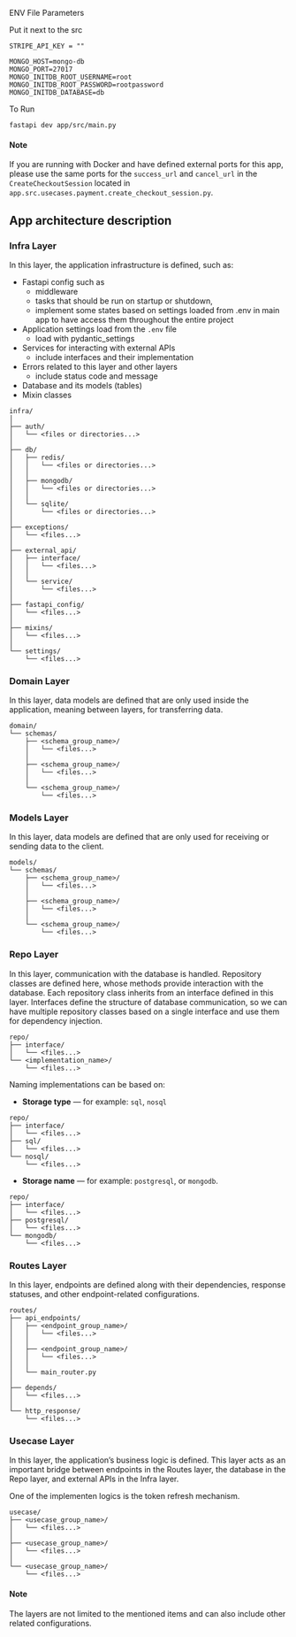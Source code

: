 ENV File Parameters

Put it next to the src

```
STRIPE_API_KEY = ""

MONGO_HOST=mongo-db
MONGO_PORT=27017
MONGO_INITDB_ROOT_USERNAME=root
MONGO_INITDB_ROOT_PASSWORD=rootpassword
MONGO_INITDB_DATABASE=db
```

To Run

```
fastapi dev app/src/main.py
```

#### Note

If you are running with Docker and have defined external ports for this app, please use the same ports for the `success_url` and `cancel_url` in the `CreateCheckoutSession` located in `app.src.usecases.payment.create_checkout_session.py`.

## App architecture description

### Infra Layer

In this layer, the application infrastructure is defined, such as:

- Fastapi config such as
  - middleware
  - tasks that should be run on startup or shutdown,
  - implement some states based on settings loaded from .env in main app to have access them throughout the entire project
- Application settings load from the `.env` file
  - load with pydantic_settings
- Services for interacting with external APIs
  - include interfaces and their implementation
- Errors related to this layer and other layers
  - include status code and message
- Database and its models (tables)
- Mixin classes

```
infra/
│
├── auth/
│   └── <files or directories...>
│
├── db/
│   ├── redis/
│   │   └── <files or directories...>
│   │
│   ├── mongodb/
│   │   └── <files or directories...>
│   │
│   └── sqlite/
│       └── <files or directories...>
│
├── exceptions/
│   └── <files...>
│
├── external_api/
│   ├── interface/
│   │   └── <files...>
│   │
│   └── service/
│       └── <files...>
│
├── fastapi_config/
│   └── <files...>
│
├── mixins/
│   └── <files...>
│
└── settings/
    └── <files...>
```

### Domain Layer

In this layer, data models are defined that are only used inside the application, meaning between layers, for transferring data.

```
domain/
└── schemas/
    ├── <schema_group_name>/
    │   └── <files...>
    │
    ├── <schema_group_name>/
    │   └── <files...>
    │
    └── <schema_group_name>/
        └── <files...>
```

### Models Layer

In this layer, data models are defined that are only used for receiving or sending data to the client.

```
models/
└── schemas/
    ├── <schema_group_name>/
    │   └── <files...>
    │
    ├── <schema_group_name>/
    │   └── <files...>
    │
    └── <schema_group_name>/
        └── <files...>
```

### Repo Layer

In this layer, communication with the database is handled.
Repository classes are defined here, whose methods provide interaction with the database.
Each repository class inherits from an interface defined in this layer.
Interfaces define the structure of database communication, so we can have multiple repository classes based on a single interface and use them for dependency injection.

```
repo/
├── interface/
│   └── <files...>
└── <implementation_name>/
    └── <files...>
```

Naming implementations can be based on:

- **Storage type** — for example: `sql`, `nosql`

```
repo/
├── interface/
│   └── <files...>
├── sql/
│   └── <files...>
└── nosql/
    └── <files...>
```

- **Storage name** — for example: `postgresql`, or `mongodb`.

```
repo/
├── interface/
│   └── <files...>
├── postgresql/
│   └── <files...>
└── mongodb/
    └── <files...>
```

### Routes Layer

In this layer, endpoints are defined along with their dependencies, response statuses, and other endpoint-related configurations.

```
routes/
├── api_endpoints/
│   ├── <endpoint_group_name>/
│   │   └── <files...>
│   │
│   ├── <endpoint_group_name>/
│   │   └── <files...>
│   │
│   └── main_router.py
│
├── depends/
│   └── <files...>
│
└── http_response/
    └── <files...>
```

### Usecase Layer

In this layer, the application’s business logic is defined.
This layer acts as an important bridge between endpoints in the Routes layer, the database in the Repo layer, and external APIs in the Infra layer.

One of the implementen logics is the token refresh mechanism.

```
usecase/
├── <usecase_group_name>/
│   └── <files...>
│
├── <usecase_group_name>/
│   └── <files...>
│
└── <usecase_group_name>/
    └── <files...>
```

#### Note

The layers are not limited to the mentioned items and can also include other related configurations.
